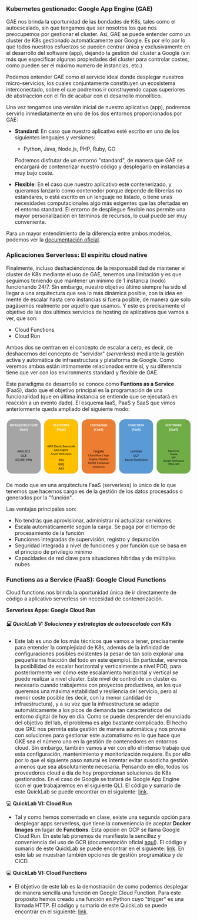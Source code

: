 ### Kubernetes gestionado: Google App Engine (GAE)

GAE nos brinda la oportunidad de las bondades de K8s, tales como el autoescalado, sin que tengamos que ser nosotros los que nos preocupemos por gestionar el cluster. Así, GAE se puede entender como un cluster de K8s gestionado automáticamente por Google. Es por ello por lo que todos nuestros esfuerzos se pueden centrar única y exclusivamente en el desarrollo del software (app), dejando la gestión del cluster a Google (sin más que especificar algunas propiedades del cluster para controlar costes, como pueden ser el máximo numero de instancias, etc.)

Podemos entender GAE como el servicio ideal donde desplegar nuestros micro-servicios, los cuales conjuntamente constituyen un ecosistema interconectado, sobre el que podremos ir construyendo capas superiores de abstracción con el fin de acabar con el desarrollo monolítico. 

Una vez tengamos una versión inicial de nuestro aplicativo (app), podremos servirlo inmediatamente en uno de los dos entornos proporcionados por GAE:

* **Standard**: En caso que nuestro aplicativo esté escrito en uno de los siguientes lenguajes y versiones:

  * Python, Java, Node.js, PHP, Ruby, GO

  Podremos disfrutar de un entorno "standard", de manera que GAE se encargará de contenerizar nuestro código y desplegarlo en instancias a muy bajo coste. 

* **Flexible**: En el caso que nuestro aplicativo esté contenerizado, y queramos lanzarlo como contenedor porque depende de librerías no estándares, o está escrito en un lenguaje no listado, o tiene unas necesidades computacionales algo más exigentes que las ofertadas en el entorno standard. El entorno de despliegue flexible nos permite una mayor personalización en términos de recursos, lo cual puede ser muy conveniente.

Para un mayor entendimiento de la diferencia entre ambos modelos, podemos ver la [documentación oficial](https://cloud.google.com/appengine/docs/the-appengine-environments).


### Aplicaciones Serverless: El espíritu cloud native

Finalmente, incluso deshaciéndonos de la responsabilidad de mantener el cluster de K8s mediante el uso de GAE, tenemos una limitación y es que seguimos teniendo que mantener un mínimo de 1 instancia (nodo) funcionando 24/7. Sin embargo, nuestro objetivo último siempre ha sido el llegar a una arquitectura que sea lo más dinámica posible, con la idea en mente de escalar hasta cero instancias si fuera posible, de manera que solo pagásemos realmente por aquello que usamos. Y este es precisamente el objetivo de las dos últimos servicios de hosting de aplicativos que vamos a ver, que son:

* Cloud Functions
* Cloud Run

Ambos dos se centran en el concepto de escalar a cero, es decir, de deshacernos del concepto de "servidor" (*serverless*) mediante la gestión activa y automática de infraestructura y plataforma de Google. Como veremos ambos están íntimamente relacionados entre sí, y su diferencia tiene que ver con los environments standard y flexible de GAE.

Este paradigma de desarrollo se conoce como **Funtions as a Service** (FaaS), dado que el objetivo principal es la programación de una funcionalidad (que en última instancia se entiende que se ejecutará en reacción a un evento dado). El esquema IaaS, PaaS y SaaS que vimos anteriormente queda ampliado del siguiente modo:

<img src="images/XaaS.png" style="zoom:67%;" />

De modo que en una arquitectura FaaS (serverless) lo único de lo que tenemos que hacernos cargo es de la gestión de los datos procesados o generados por la "función".

Las ventajas principales son:

* No tendrás que aprovisionar, administrar ni actualizar servidores
* Escala automáticamente según la carga. Se paga por el tiempo de procesamiento de la función
* Funciones integradas de supervisión, registro y depuración 
* Seguridad integrada a nivel de funciones y por función que se basa en el principio de privilegio mínimo
* Capacidades de red clave para situaciones híbridas y de múltiples nubes

### Functions as a Service (FaaS): Google Cloud Functions

Cloud functions nos brinda la oportunidad única de ir directamente de código a aplicativo serverless sin necesidad de contenerización.

**Serverless Apps**: **Google Cloud Run**


##### 💻 QuickLab V: Soluciones y estrategias de autoescalado con K8s

* Este lab es uno de los más técnicos que vamos a tener, precisamente para entender la complejidad de K8s, además de la infinidad de configuraciones posibles existentes (a pesar de tan solo explorar una pequeñísima fracción del todo en este ejemplo). En particular, veremos la posibilidad de escalar horizontal y verticalmente a nivel POD, para posteriormente ver cómo este escalamiento horizontal y vertical se puede realizar a nivel cluster. Este nivel de control de un cluster es necesario cuando trabajemos con proyectos productivos, en los que queremos una máxima estabilidad y resiliencia del servicio, pero al menor coste posible (es decir, con la menor cantidad de infraestructura), y a su vez que la infraestructura se adapte automáticamente a los picos de demanda tan característicos del entorno digital de hoy en día. Como se puede desprender del enunciado del objetivo del lab, el problema es algo bastante complicado. El hecho que GKE nos permita esta gestión de manera automática y nos provea con soluciones para gestionar este automatismo es lo que hace que GKE sea el número uno en la gestión de contenedores en entornos cloud. Sin embargo, también vamos a ver con ello el intenso trabajo que esta configuración, mantenimiento y monitorización requiere. Es por ello por lo que el siguiente paso natural es intentar evitar susodicha gestión a menos que sea absolutamente necesaria. Pensando en ello, todos los proveedores cloud a día de hoy proporcionan soluciones de K8s gestionados. En el caso de Google se tratará de Google App Engine (con el que trabajaremos en el siguiente QL). El código y sumario de este QuickLab se puede encontrar en el siguiente: [link](**PENDING**). 

💻 **QuickLab VI: Cloud Run**

* Tal y como hemos comentado en clase, existe una segunda opción para desplegar apps serverless, que tiene la conveniencia de aceptar **Docker Images** en lugar de **Functions**. Esta opción en GCP se llama Google Cloud Run. En este lab ponemos de manifiesto la sencillez y conveniencia del uso de GCR (documentación oficial [aquí](https://cloud.google.com/run)). El código y sumario de este QuickLab se puede encontrar en el siguiente: [link](https://github.com/**PENDING**/asr-cloud/tree/main/09-cloudrun). En este lab se muestran también opciones de gestión programática y de CICD.



💻 **QuickLab VI: Cloud Functions**

* El objetivo de este lab es la demostración de como podemos desplegar de manera sencilla una función en Google Cloud Function. Para este propósito hemos creado una función en Python cuyo "trigger" es una llamada HTTP. El código y sumario de este QuickLab se puede encontrar en el siguiente: [link](https://github.com/**PENDING**/asr-cloud/tree/main/08-cloud-functions).


